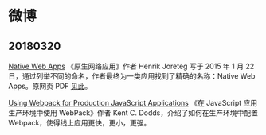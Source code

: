 # 微博

## 20180320

[Native Web Apps](https://blog.andyet.com/2015/01/22/native-web-apps) 《原生网络应用》作者 Henrik Joreteg 写于 2015 年 1 月 22 日，通过列举不同的命名，作者最终为一类应用找到了精确的名称：Native Web Apps。原网页 PDF [见此](./assets/native-web-apps.pdf)。

[Using Webpack for Production JavaScript Applications](https://egghead.io/courses/using-webpack-for-production-javascript-applications) 《在 JavaScript 应用生产环境中使用 WebPack》作者 Kent C. Dodds，介绍了如何在生产环境中配置 Webpack，使得线上应用更快，更小，更强。